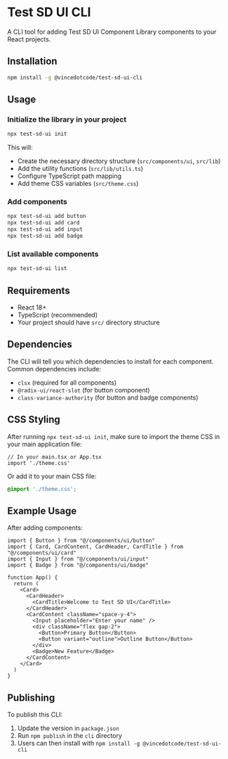 
# Test SD UI CLI

A CLI tool for adding Test SD UI Component Library components to your React projects.

## Installation

```bash
npm install -g @vincedotcode/test-sd-ui-cli
```

## Usage

### Initialize the library in your project

```bash
npx test-sd-ui init
```

This will:
- Create the necessary directory structure (`src/components/ui`, `src/lib`)
- Add the utility functions (`src/lib/utils.ts`)
- Configure TypeScript path mapping
- Add theme CSS variables (`src/theme.css`)

### Add components

```bash
npx test-sd-ui add button
npx test-sd-ui add card
npx test-sd-ui add input
npx test-sd-ui add badge
```

### List available components

```bash
npx test-sd-ui list
```

## Requirements

- React 18+
- TypeScript (recommended)
- Your project should have `src/` directory structure

## Dependencies

The CLI will tell you which dependencies to install for each component. Common dependencies include:

- `clsx` (required for all components)
- `@radix-ui/react-slot` (for button component)
- `class-variance-authority` (for button and badge components)

## CSS Styling

After running `npx test-sd-ui init`, make sure to import the theme CSS in your main application file:

```tsx
// In your main.tsx or App.tsx
import './theme.css'
```

Or add it to your main CSS file:

```css
@import './theme.css';
```

## Example Usage

After adding components:

```tsx
import { Button } from "@/components/ui/button"
import { Card, CardContent, CardHeader, CardTitle } from "@/components/ui/card"
import { Input } from "@/components/ui/input"
import { Badge } from "@/components/ui/badge"

function App() {
  return (
    <Card>
      <CardHeader>
        <CardTitle>Welcome to Test SD UI</CardTitle>
      </CardHeader>
      <CardContent className="space-y-4">
        <Input placeholder="Enter your name" />
        <div className="flex gap-2">
          <Button>Primary Button</Button>
          <Button variant="outline">Outline Button</Button>
        </div>
        <Badge>New Feature</Badge>
      </CardContent>
    </Card>
  )
}
```

## Publishing

To publish this CLI:

1. Update the version in `package.json`
2. Run `npm publish` in the `cli` directory
3. Users can then install with `npm install -g @vincedotcode/test-sd-ui-cli`
